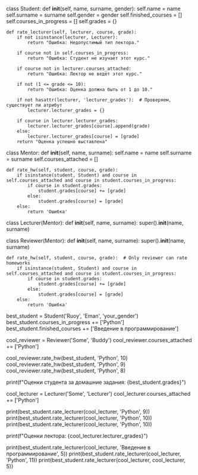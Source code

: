 class Student:
    def __init__(self, name, surname, gender):
        self.name = name
        self.surname = surname
        self.gender = gender
        self.finished_courses = []
        self.courses_in_progress = []
        self.grades = {}

    def rate_lecturer(self, lecturer, course, grade):
        if not isinstance(lecturer, Lecturer):
            return "Ошибка: Недопустимый тип лектора."

        if course not in self.courses_in_progress:
            return "Ошибка: Студент не изучает этот курс."

        if course not in lecturer.courses_attached:
            return "Ошибка: Лектор не ведет этот курс."

        if not (1 <= grade <= 10):
            return "Ошибка: Оценка должна быть от 1 до 10."

        if not hasattr(lecturer, 'lecturer_grades'):  # Проверяем, существует ли атрибут
            lecturer.lecturer_grades = {}

        if course in lecturer.lecturer_grades:
            lecturer.lecturer_grades[course].append(grade)
        else:
            lecturer.lecturer_grades[course] = [grade]
        return "Оценка успешно выставлена"


class Mentor:
    def __init__(self, name, surname):
        self.name = name
        self.surname = surname
        self.courses_attached = []

    def rate_hw(self, student, course, grade):
        if isinstance(student, Student) and course in self.courses_attached and course in student.courses_in_progress:
            if course in student.grades:
                student.grades[course] += [grade]
            else:
                student.grades[course] = [grade]
        else:
            return 'Ошибка'

class Lecturer(Mentor):
    def __init__(self, name, surname):
        super().__init__(name, surname)

class Reviewer(Mentor):
    def __init__(self, name, surname):
        super().__init__(name, surname)

    def rate_hw(self, student, course, grade):  # Only reviewer can rate homeworks
        if isinstance(student, Student) and course in self.courses_attached and course in student.courses_in_progress:
            if course in student.grades:
                student.grades[course] += [grade]
            else:
                student.grades[course] = [grade]
        else:
            return 'Ошибка'

best_student = Student('Ruoy', 'Eman', 'your_gender')
best_student.courses_in_progress += ['Python']
best_student.finished_courses += ['Введение в программирование']

cool_reviewer = Reviewer('Some', 'Buddy')
cool_reviewer.courses_attached += ['Python']

cool_reviewer.rate_hw(best_student, 'Python', 10)
cool_reviewer.rate_hw(best_student, 'Python', 9)
cool_reviewer.rate_hw(best_student, 'Python', 8)

print(f"Оценки студента за домашние задания: {best_student.grades}")

cool_lecturer = Lecturer('Some', 'Lecturer')
cool_lecturer.courses_attached += ['Python']


print(best_student.rate_lecturer(cool_lecturer, 'Python', 9))
print(best_student.rate_lecturer(cool_lecturer, 'Python', 10))
print(best_student.rate_lecturer(cool_lecturer, 'Python', 10))


print(f"Оценки лектора: {cool_lecturer.lecturer_grades}")

print(best_student.rate_lecturer(cool_lecturer, 'Введение в программирование', 5))
print(best_student.rate_lecturer(cool_lecturer, 'Python', 11))
print(best_student.rate_lecturer(cool_lecturer, cool_lecturer, 5))
